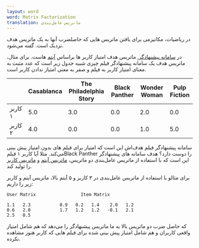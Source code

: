 ```yaml
---
layout: word
word: Matrix Factorization
translation: ماتریس عامل‌بندی
---
```


در ریاضیات، مکانیزمی برای یافتن ماتریس هایی که حاصلضرب آنها به یک ماتریس هدف نزدیک است. گفته می‌شود.

در [سامانه پیشنهادگر](r/recommendation_system), ماتریس هدف امتیاز کاربر ها براساس [آیتم](I/items/) هاست. برای مثال، ماتریس هدف یک سامانه پیشنهادگر فیلم چیزی شبیه جدول زیر است که عدد مثبت به معنای امتیاز کاربر به فیلم و صفر به معنی امتیاز ندادن کاربر است.

|         | Casablanca | The Philadelphia Story | Black Panther | Wonder Woman | Pulp Fiction |
| ------- | ---------- | ---------------------- | ------------- | ------------ | ------------ |
| کاربر ۱ | 5.0        | 3.0                    | 0.0           | 2.0          | 0.0          |
| کاربر ۲ | 4.0        | 0.0                    | 0.0           | 1.0          | 5.0          |

سامانه پیشنهادگر فیلم هدف‌اش این است که امتیاز برای فیلم های بدون امتیاز پیش بینی می‌کند. مثلا آیا کاربر ۱ فیلمBlack Panther را دوست دارد؟
هدف سامانه های پیشنهادگر این است که با استفاده از ماتریس عامل‌بندی دو ماتریس، [ماتریس آیتم](i/item_matrix/) و [ماتریس کاربر](u/user_matrix/) را تولید کند.

برای مثالو با استفاده از ماتریس عامل‌بندی در ۳ کاربر و ۵ آیتم بالا، ماتریس آیتم و کاربر زیر را داریم:

```text
User Matrix                 Item Matrix

1.1   2.3           0.9   0.2   1.4    2.0   1.2
0.6   2.0           1.7   1.2   1.2   -0.1   2.1
2.5   0.5

```

که حاصل ضرب دو ماتریس بالا به ما ماتریس پیشنهادگر را می‌دهد که هم شامل امتیاز واقعی کاربران و هم شامل امتیاز پیش بینی شده برای فیلم هایی که کاربر هنوز مشاهده نکرده.
